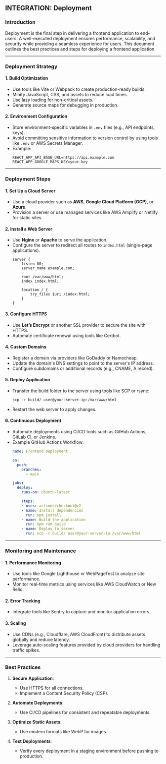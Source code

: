 ## INTEGRATION: Deployment

### Introduction

Deployment is the final step in delivering a frontend application to end-users. A well-executed deployment ensures performance, scalability, and security while providing a seamless experience for users. This document outlines the best practices and steps for deploying a frontend application.

---

### Deployment Strategy

#### 1. **Build Optimization**
- Use tools like Vite or Webpack to create production-ready builds.
- Minify JavaScript, CSS, and assets to reduce load times.
- Use lazy loading for non-critical assets.
- Generate source maps for debugging in production.

#### 2. **Environment Configuration**
- Store environment-specific variables in `.env` files (e.g., API endpoints, keys).
- Avoid committing sensitive information to version control by using tools like `.env` or AWS Secrets Manager.
- Example:
  ```plaintext
  REACT_APP_API_BASE_URL=https://api.example.com
  REACT_APP_GOOGLE_MAPS_KEY=your-key
  ```

---

### Deployment Steps

#### 1. **Set Up a Cloud Server**
- Use a cloud provider such as **AWS**, **Google Cloud Platform (GCP)**, or **Azure**.
- Provision a server or use managed services like AWS Amplify or Netlify for static sites.

#### 2. **Install a Web Server**
- Use **Nginx** or **Apache** to serve the application.
- Configure the server to redirect all routes to `index.html` (single-page applications).
  ```nginx
  server {
      listen 80;
      server_name example.com;

      root /var/www/html;
      index index.html;

      location / {
          try_files $uri /index.html;
      }
  }
  ```

#### 3. **Configure HTTPS**
- Use **Let’s Encrypt** or another SSL provider to secure the site with HTTPS.
- Automate certificate renewal using tools like Certbot.

#### 4. **Custom Domains**
- Register a domain via providers like GoDaddy or Namecheap.
- Update the domain's DNS settings to point to the server's IP address.
- Configure subdomains or additional records (e.g., CNAME, A record).

#### 5. **Deploy Application**
- Transfer the build folder to the server using tools like SCP or rsync:
  ```bash
  scp -r build/ user@your-server-ip:/var/www/html
  ```
- Restart the web server to apply changes.

#### 6. **Continuous Deployment**
- Automate deployments using CI/CD tools such as GitHub Actions, GitLab CI, or Jenkins.
- Example GitHub Actions Workflow:
  ```yaml
  name: Frontend Deployment

  on:
    push:
      branches:
        - main

  jobs:
    deploy:
      runs-on: ubuntu-latest

      steps:
      - uses: actions/checkout@v2
      - name: Install dependencies
        run: npm install
      - name: Build the application
        run: npm run build
      - name: Deploy to server
        run: scp -r build/ user@your-server-ip:/var/www/html
  ```

---

### Monitoring and Maintenance

#### 1. **Performance Monitoring**
- Use tools like Google Lighthouse or WebPageTest to analyze site performance.
- Monitor real-time metrics using services like AWS CloudWatch or New Relic.

#### 2. **Error Tracking**
- Integrate tools like Sentry to capture and monitor application errors.

#### 3. **Scaling**
- Use CDNs (e.g., Cloudflare, AWS CloudFront) to distribute assets globally and reduce latency.
- Leverage auto-scaling features provided by cloud providers for handling traffic spikes.

---

### Best Practices

1. **Secure Application**:
   - Use HTTPS for all connections.
   - Implement a Content Security Policy (CSP).

2. **Automate Deployments**:
   - Use CI/CD pipelines for consistent and repeatable deployments.

3. **Optimize Static Assets**:
   - Use modern formats like WebP for images.

4. **Test Deployments**:
   - Verify every deployment in a staging environment before pushing to production.